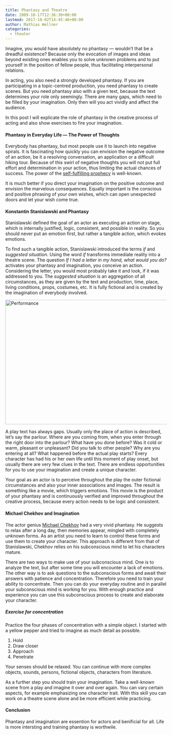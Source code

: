 ```yaml
---
title: Phantasy and Theatre
date: 2009-10-17T12:36:30+00:00
lastmod: 2017-10-02T14:45:46+00:00
author: Mathias Wellner
categories:
  - theater
---
```

Imagine, you would have absolutely no phantasy &#8212; wouldn&#8217;t that be a dreadful existence? Because only the evocation of images and ideas beyond existing ones enables you to solve unknown problems and to put yourself in the position of fellow people, thus facilitating interpersonal relations. 

In acting, you also need a strongly developed phantasy. If you are participating in a topic-centred production, you need phantasy to create scenes. But you need phantasy also with a given text, because the text determines your role only seemingly. There are many gaps, which need to be filled by your imagination. Only then will you act vividly and affect the audience. 

In this post I will explicate the role of phantasy in the creative process of acting and also show exercises to fire your imagination.

#### Phantasy in Everyday Life &#8212; The Power of Thoughts

Everybody has phantasy, but most people use it to launch into negative spirals. It is fascinating how quickly you can envision the negative outcome of an action, be it a resolving conversation, an application or a difficult hiking tour. Because of this swirl of negative thoughts you will not put full effort and determination in your action, thus limiting the actual chances of success. The power of the [self-fulfilling prophecy](http://en.wikipedia.org/wiki/Self-fulfilling_prophecy) is well-known. 

It is much better if you direct your imagination on the positive outcome and envision the marvelous consequences. Equally important is the conscious and positive phrasing of your own wishes, which can open unexpected doors and let your wish come true. 

#### Konstantin Stanislawski and Phantasy

Stanislawski defined the goal of an actor as executing an action on stage, which is internally justified, logic, consistent, and possible in reality. So you should never put an emotion first, but rather a tangible action, which evokes emotions. 

To find such a tangible action, Stanislawski introduced the terms _if_ and _suggested situation_. Using the word _if_ transforms immediate reality into a theatre scene. The question _If I had a letter in my hand, what would you do?_ activates your phantasy and imagination, you conceive an action. Considering the letter, you would most probably take it and look, if it was addressed to you. The _suggested situation_ is an aggregation of all circumstances, as they are given by the text and production, time, place, living conditions, props, costumes, etc. It is fully fictional and is created by the imagination of everybody involved. 

<a data-flickr-embed="true"  href="https://www.flickr.com/photos/mwellner/3987644626/in/dateposted-public/" title="Performance"><img src="https://c1.staticflickr.com/3/2631/3987644626_e87a237c6a_o.jpg" width="580" height="388" alt="Performance"></a><script async src="//embedr.flickr.com/assets/client-code.js" charset="utf-8"></script>

A play text has always gaps. Usually only the place of action is described, let&#8217;s say the parlour. Where are you coming from, when you enter through the right door into the parlour? What have you done before? Was it cold or warm, pleasant or unpleasant? Did you talk to other people? Why are you entering at all? What happened before the actual play starts? Every character has had his or her own life until this moment of play onset, but usually there are very few clues in the text. There are endless opportunities for you to use your imagination and create a unique character. 

Your goal as an actor is to perceive throughout the play the outer fictional circumstances and also your inner associations and images. The result is something like a movie, which triggers emotions. This movie is the product of your phantasy and is continuously verified and improved throughout the creative process, because every action needs to be logic and consistent. 

#### Michael Chekhov and Imagination

The actor genius [Michael Chekhov](http://en.wikipedia.org/wiki/Michael_Chekhov) had a very vivid phantasy. He suggests to relax after a long day, then memories appear, mingled with completely unknown forms. As an artist you need to learn to control these forms and use them to create your character. This approach is different from that of Stanislawski, Chekhov relies on his subconscious mind to let his characters mature. 

There are two ways to make use of your subconscious mind. One is to analyze the text, but after some time you will encounter a lack of emotions. The other way is to ask questions to the subconscious forms and await their answers with patience and concentration. Therefore you need to train your ability to concentrate. Then you can do your everyday routine and in parallel your subconscious mind is working for you. With enough practice and experience you can use this subconscious process to create and elaborate your character. 

##### Exercise for concentration

Practice the four phases of concentration with a simple object. I started with a yellow pepper and tried to imagine as much detail as possible. 

  1. Hold
  2. Draw closer
  3. Approach
  4. Penetrate

Your senses should be relaxed. You can continue with more complex objects, sounds, persons, fictional objects, characters from literature. 

As a further step you should train your imagination. Take a well-known scene from a play and imagine it over and over again. You can vary certain aspects, for example emphasizing one character trait. With this skill you can work on a theatre scene alone and be more efficient while practicing. 

#### Conclusion

Phantasy and imagination are essention for actors and benificial for all. Life is more intersting and training phantasy is worthwile.
